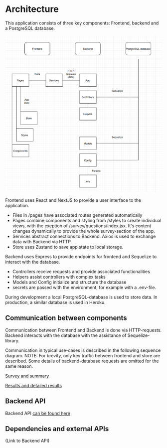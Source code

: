 # Architecture

This application consists of three key components: Frontend, backend and a PostgreSQL database.

![Architecture diagram](./assets/architecture_diagram.png)

Frontend uses React and NextJS to provide a user interface to the application.
- Files in /pages have associated routes generated automatically
- Pages combine components and styling from /styles to create individual views, with the exeption of /survey/questions/index.jsx. It's content changes dynamically to provide the whole survey-section of the app.
- Services abstract connections to Backend. Axios is used to exchange data with Backend via HTTP.
- Store uses Zustand to save app state to local storage.

Backend uses Express to provide endpoints for frontend and Sequelize to interact with the database.
- Controllers receive requests and provide associated functionalities
- Helpers assist controllers with complex tasks
- Models and Config initialize and structure the database
- secrets are passed with the environment, for example with a .env-file.

During development a local PostgreSQL-database is used to store data.
In production, a similar database is used in Heroku.

## Communication between components

Communication between Frontend and Backend is done via HTTP-requests.
Backend interacts with the database with the assistance of Sequelize-library.

Communication in typical use-cases is described in the following sequence diagram.
NOTE: For brevity, only key traffic between frontend and store are described. Some details of backend-database requests are omitted for the same reason.

[Survey and summary](https://github.com/Devops-ohtuprojekti/DevOpsCSAOS/blob/documentation/documentation/assets/DevOps%20CSAOS%20sequences.jpg)

[Results and detailed results](https://github.com/Devops-ohtuprojekti/DevOpsCSAOS/blob/documentation/documentation/assets/DevOps%20CSAOS%20sequences%202.jpg)

## Backend API

Backend API [can be found here](https://github.com/Devops-ohtuprojekti/DevOpsCSAOS/blob/documentation/documentation/backend-api.md)

## Dependencies and external APIs

(Link to Backend API)

